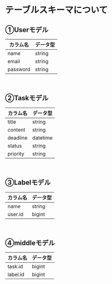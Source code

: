 # テーブルスキーマについて

## ①Userモデル
|  カラム名  |  データ型  |
| ---- | ---- |
|  name  |  string  |
|  email  |  string  |
|  password  |  string  |  

<br>

## ②Taskモデル
|  カラム名  |  データ型  |
| ---- | ---- |
|  title |  string  |
|  content  |  string  |
|  deadline  |  datetime  |
|  status  |  string  |
|  priority  |  string  |

<br>

## ③Labelモデル
|  カラム名  |  データ型  |
| ---- | ---- |
|  name  |  string  |
|  user.id  |  bigint |

<br>

## ④middleモデル
|  カラム名  |  データ型  |
| ---- | ---- |
|  task.id  |  bigint  |
|  label.id  |  bigint  |
